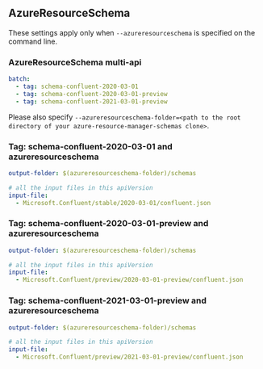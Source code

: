 ## AzureResourceSchema

These settings apply only when `--azureresourceschema` is specified on the command line.

### AzureResourceSchema multi-api

``` yaml $(azureresourceschema) && $(multiapi)
batch:
  - tag: schema-confluent-2020-03-01
  - tag: schema-confluent-2020-03-01-preview
  - tag: schema-confluent-2021-03-01-preview

```

Please also specify `--azureresourceschema-folder=<path to the root directory of your azure-resource-manager-schemas clone>`.

### Tag: schema-confluent-2020-03-01 and azureresourceschema

``` yaml $(tag) == 'schema-confluent-2020-03-01' && $(azureresourceschema)
output-folder: $(azureresourceschema-folder)/schemas

# all the input files in this apiVersion
input-file:
  - Microsoft.Confluent/stable/2020-03-01/confluent.json

```

### Tag: schema-confluent-2020-03-01-preview and azureresourceschema

``` yaml $(tag) == 'schema-confluent-2020-03-01-preview' && $(azureresourceschema)
output-folder: $(azureresourceschema-folder)/schemas

# all the input files in this apiVersion
input-file:
  - Microsoft.Confluent/preview/2020-03-01-preview/confluent.json

```

### Tag: schema-confluent-2021-03-01-preview and azureresourceschema

``` yaml $(tag) == 'schema-confluent-2021-03-01-preview' && $(azureresourceschema)
output-folder: $(azureresourceschema-folder)/schemas

# all the input files in this apiVersion
input-file:
  - Microsoft.Confluent/preview/2021-03-01-preview/confluent.json

```
